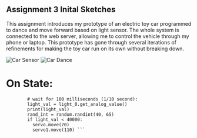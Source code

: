 ## Assignment 3 Inital Sketches
This assignment introduces my prototype of an electric toy car programmed to dance and move forward based on light sensor. The whole system is connected to the web server, allowing me to control the vehicle through my phone or laptop. This prototype has gone through several iterations of refinements for making the toy car run on its own without breaking down.

![Car Sensor](https://github.com/1andreh/-SP24-IXD256-AndrewHuang/assets/158603689/3da53d07-3d9a-4805-8d38-25fdb42ac747)
![Car Dance](https://github.com/1andreh/-SP24-IXD256-AndrewHuang/assets/158603689/442aed4d-3dba-4c2d-a0e5-d8d769b1e0a9)

# On State:
```     if program_state == 'ON':
        # wait for 100 milliseconds (1/10 second):
        light_val = light_0.get_analog_value()
        print(light_val)
        rand_int = random.randint(40, 65)
        if light_val < 40000:
          servo.move(70)
          servo1.move(110) ```
